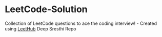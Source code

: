 # LeetCode-Solution
Collection of LeetCode questions to ace the coding interview! - Created using [LeetHub](https://github.com/QasimWani/LeetHub)
Deep Sresthi Repo
